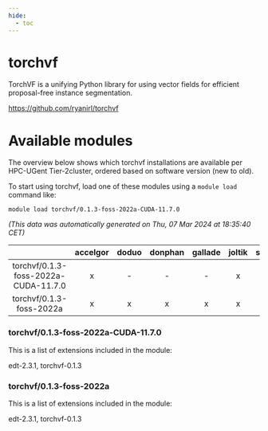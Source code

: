 ```yaml
---
hide:
  - toc
---
```


torchvf
=======


TorchVF is a unifying Python library for using vector fields for efficient proposal-free instance segmentation.

https://github.com/ryanirl/torchvf
# Available modules


The overview below shows which torchvf installations are available per HPC-UGent Tier-2cluster, ordered based on software version (new to old).

To start using torchvf, load one of these modules using a `module load` command like:

```shell
module load torchvf/0.1.3-foss-2022a-CUDA-11.7.0
```

*(This data was automatically generated on Thu, 07 Mar 2024 at 18:35:40 CET)*  

| |accelgor|doduo|donphan|gallade|joltik|skitty|
| :---: | :---: | :---: | :---: | :---: | :---: | :---: |
|torchvf/0.1.3-foss-2022a-CUDA-11.7.0|x|-|-|-|x|-|
|torchvf/0.1.3-foss-2022a|x|x|x|x|x|x|


### torchvf/0.1.3-foss-2022a-CUDA-11.7.0

This is a list of extensions included in the module:

edt-2.3.1, torchvf-0.1.3

### torchvf/0.1.3-foss-2022a

This is a list of extensions included in the module:

edt-2.3.1, torchvf-0.1.3